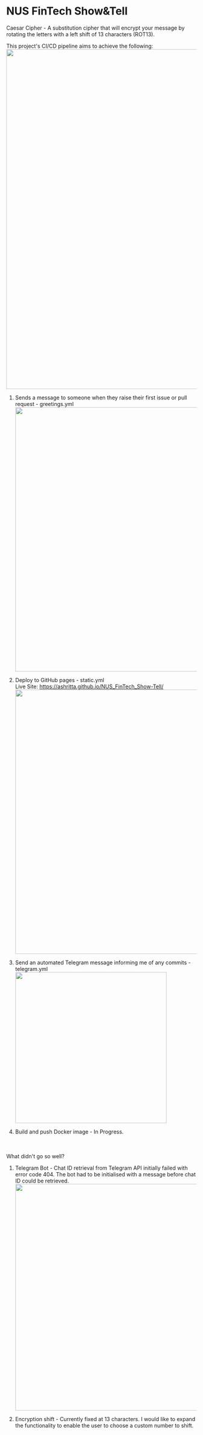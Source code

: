 # NUS FinTech Show&Tell
Caesar Cipher - A substitution cipher that will encrypt your message by rotating the letters with a left shift of 13 characters (ROT13).

This project's CI/CD pipeline aims to achieve the following:
<br><img src="https://user-images.githubusercontent.com/63718042/206505604-ab81ec1a-6e48-40b7-9a0f-8c7229f23791.png" width="900">

1. Sends a message to someone when they raise their first issue or pull request - greetings.yml
<br><img src="https://user-images.githubusercontent.com/63718042/206506380-9f36a989-65f1-48d0-80e7-0a7d0e81e015.png" width="700">

2. Deploy to GitHub pages - static.yml
<br>Live Site: https://ashritta.github.io/NUS_FinTech_Show-Tell/
<br><img src="https://user-images.githubusercontent.com/63718042/206493091-0ff55ea1-3f8c-4b1e-85fa-ae3980dd4470.png" width="700">

3. Send an automated Telegram message informing me of any commits - telegram.yml
<br><img src="https://user-images.githubusercontent.com/63718042/206471589-78c2cfc3-49e7-4189-a848-25533cc74f9a.png" width="400">

4. Build and push Docker image - In Progress.

<br><br>
What didn't go so well?
1. Telegram Bot - Chat ID retrieval from Telegram API initially failed with error code 404. The bot had to be initialised with a message before chat ID could be retrieved.
<br><img src="https://user-images.githubusercontent.com/63718042/206472079-cb8a5c73-78de-4b91-b402-26dc0683fce4.png" width="600">

2. Encryption shift - Currently fixed at 13 characters. I would like to expand the functionality to enable the user to choose a custom number to shift.

